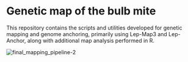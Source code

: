 # Genetic map of the bulb mite

This repository contains the scripts and utilities developed for genetic mapping and genome anchoring, primarily using Lep-Map3 and Lep-Anchor, along with additional map analysis performed in R.




![final_mapping_pipeline-2](https://github.com/user-attachments/assets/25df752b-6885-4f02-9b19-6210a3dc8917)
